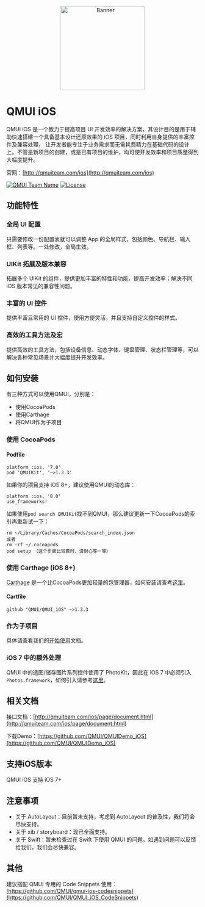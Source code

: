 
<p align="center">
  <img src="https://raw.githubusercontent.com/QMUI/QMUI_iOS/master/logo_2x.png" width="220" alt="Banner" />
</p>

# QMUI iOS
QMUI iOS 是一个致力于提高项目 UI 开发效率的解决方案，其设计目的是用于辅助快速搭建一个具备基本设计还原效果的 iOS 项目，同时利用自身提供的丰富控件及兼容处理，
让开发者能专注于业务需求而无需耗费精力在基础代码的设计上。不管是新项目的创建，或是已有项目的维护，均可使开发效率和项目质量得到大幅度提升。

官网：[http://qmuiteam.com/ios](http://qmuiteam.com/ios)

[![QMUI Team Name](https://img.shields.io/badge/Team-QMUI-brightgreen.svg?style=flat)](https://github.com/QMUI "QMUI Team")
[![License](https://img.shields.io/badge/license-MIT-blue.svg?style=flat)](http://opensource.org/licenses/MIT "Feel free to contribute.")

## 功能特性
### 全局 UI 配置

只需要修改一份配置表就可以调整 App 的全局样式，包括颜色、导航栏、输入框、列表等。一处修改，全局生效。

### UIKit 拓展及版本兼容

拓展多个 UIKit 的组件，提供更加丰富的特性和功能，提高开发效率；解决不同 iOS 版本常见的兼容性问题。

### 丰富的 UI 控件

提供丰富且常用的 UI 控件，使用方便灵活，并且支持自定义控件的样式。

### 高效的工具方法及宏

提供高效的工具方法，包括设备信息、动态字体、键盘管理、状态栏管理等，可以解决各种常见场景并大幅度提升开发效率。

## 如何安装
有三种方式可以使用QMUI，分别是：

- 使用CocoaPods
- 使用Carthage
- 将QMUI作为子项目

### 使用 CocoaPods
#### Podfile
```
platform :ios, '7.0'
pod 'QMUIKit', '~>1.3.3'
```
如果你的项目支持 iOS 8+，建议使用QMUI的动态库：

```
platform :ios, '8.0'
use_frameworks!
```
如果使用```pod search QMUIKit```找不到QMUI，那么建议更新一下CocoaPods的索引再重新试一下：
```
rm ~/Library/Caches/CocoaPods/search_index.json
或者
rm -rf ~/.cocoapods
pod setup （这个步骤比较费时，请耐心等一等）
```
### 使用 Carthage (iOS 8+)

[Carthage](https://github.com/Carthage/Carthage) 是一个比CocoaPods更加轻量的包管理器，如何安装请查考[这里](https://github.com/Carthage/Carthage)。

#### Cartfile
```
github "QMUI/QMUI_iOS" ~>1.3.3
```
### 作为子项目
具体请查看我们的[开始使用](http://qmuiteam.com/ios/page/start.html#qw_downloadForUse)文档。

### iOS 7 中的额外处理

QMUI 中的选图/储存图片系列控件使用了 PhotoKit，因此在 iOS 7 中必须引入 `Photos.framework`，如何引入请参考[这里](http://qmuiteam.com/ios/page/start.html#qw_photoFramework)。
## 相关文档

接口文档：[http://qmuiteam.com/ios/page/document.html](http://qmuiteam.com/ios/page/document.html)

下载Demo：[https://github.com/QMUI/QMUIDemo_iOS](https://github.com/QMUI/QMUIDemo_iOS)

## 支持iOS版本
QMUI iOS 支持 iOS 7+

## 注意事项
- 关于 AutoLayout：目前暂未支持，考虑到 AutoLayout 的普及性，我们将会尽快支持。
- 关于 xib / storyboard：现已全面支持。
- 关于 Swift：暂未检查过在 Swift 下使用 QMUI 的问题，如遇到问题可以反馈给我们，我们会尽快兼容。

## 其他
建议搭配 QMUI 专用的 Code Snippets 使用： [https://github.com/QMUI/qmui-ios-codesnippets](https://github.com/QMUI/QMUI_iOS_CodeSnippets)
